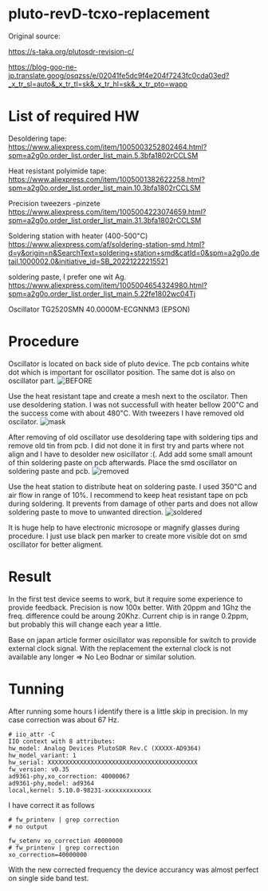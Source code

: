 # pluto-revD-tcxo-replacement

Original source:

https://s-taka.org/plutosdr-revision-c/


https://blog-goo-ne-jp.translate.goog/osqzss/e/02041fe5dc9f4e204f7243fc0cda03ed?_x_tr_sl=auto&_x_tr_tl=sk&_x_tr_hl=sk&_x_tr_pto=wapp

# List of required HW

Desoldering tape:
https://www.aliexpress.com/item/1005003252802464.html?spm=a2g0o.order_list.order_list_main.5.3bfa1802rCCLSM

Heat resistant polyimide tape:
https://www.aliexpress.com/item/1005001382622258.html?spm=a2g0o.order_list.order_list_main.10.3bfa1802rCCLSM

Precision tweezers -pinzete
https://www.aliexpress.com/item/1005004223074659.html?spm=a2g0o.order_list.order_list_main.31.3bfa1802rCCLSM

Soldering station with heater (400-500"C)
https://www.aliexpress.com/af/soldering-station-smd.html?d=y&origin=n&SearchText=soldering+station+smd&catId=0&spm=a2g0o.detail.1000002.0&initiative_id=SB_20221222215521

soldering paste, I prefer one wit Ag. 
https://www.aliexpress.com/item/1005004654324980.html?spm=a2g0o.order_list.order_list_main.5.22fe1802wc04Tj

Oscillator  TG2520SMN 40.0000M-ECGNNM3 (EPSON)


# Procedure

Oscillator is located on back side of pluto device. The pcb contains white dot which is important for oscillator position. The same dot is also on oscillator part.
![BEFORE](1671775967325.jpg)

Use the heat resistant tape and create a mesh next to the oscilator.  Then use desoldering station. I was not successfull with heater bellow 200"C and the success come with about 480"C. With tweezers I have removed old oscilator.
![mask](pred.jpg)

After removing of old oscillator use desoldering tape with soldering tips and remove old tin from pcb. I did not done it in first try and parts where not align and I have to desolder new osicillator :(. Add add some small amount of thin soldering paste on pcb afterwards. Place the smd oscillator on soldering paste and pcb. 
![removed](odobrane.jpg)

Use the heat station to distribute heat on soldering paste. I used 350"C and air flow in range of 10%. I recommend to keep heat resistant tape on pcb during soldering. It prevents from damage of other parts and does not allow soldering paste to move to unwanted direction.
![soldered](po-vymene.jpg)

It is huge help to have electronic microsope or magnify glasses during procedure. I just use black pen marker to create more visible dot on smd oscillator for better aligment.

# Result
In the first test device seems to work, but it require some experience to provide feedback. Precision is now 100x better.
With 20ppm and 1Ghz the freq. difference could be aroung 20Khz. Current chip is in range 0.2ppm, but probably this will change each year a little.

Base on japan article former osicillator was reponsible for switch to provide external clock signal. With the replacement the external clock is not available any longer => No Leo Bodnar or similar solution.

# Tunning

After running some hours I identify there is a little skip in precision. 
In my case correction was about 67 Hz.

```
# iio_attr -C
IIO context with 8 attributes:
hw_model: Analog Devices PlutoSDR Rev.C (XXXXX-AD9364)
hw_model_variant: 1
hw_serial: XXXXXXXXXXXXXXXXXXXXXXXXXXXXXXXXXXXXXXXXXX
fw_version: v0.35
ad9361-phy,xo_correction: 40000067
ad9361-phy,model: ad9364
local,kernel: 5.10.0-98231-xxxxxxxxxxxxx
```



I have correct it as follows
```
# fw_printenv | grep correction
# no output

fw_setenv xo_correction 40000000
# fw_printenv | grep correction
xo_correction=40000000
```

With the new corrected frequency the device accurancy was almost perfect on single side band test.
